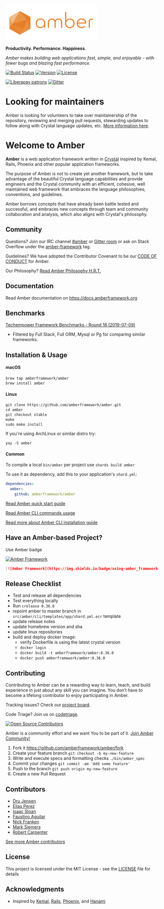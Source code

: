 ![amber](https://github.com/amberframework/site-assets/raw/master/images/amber-horizontal.png)

**Productivity. Performance. Happiness.**

_Amber makes building web applications fast, simple, and enjoyable - with fewer bugs and blazing fast performance._

[![Build Status](https://travis-ci.org/amberframework/amber.svg?branch=master)](https://travis-ci.org/amberframework/amber)
[![Version](https://img.shields.io/github/tag/amberframework/amber.svg?maxAge=360&label=version)](https://github.com/amberframework/amber/releases/latest)
[![License](https://img.shields.io/github/license/amberframework/amber.svg)](https://github.com/amberframework/amber/blob/master/LICENSE)

[![Liberapay patrons](https://img.shields.io/liberapay/patrons/amber-framework.svg?label=liberapay%20patrons)](https://liberapay.com/amber-framework/)
[![Gitter](https://img.shields.io/gitter/room/amberframework/amber.svg)](https://gitter.im/amberframework/amber)

# Looking for maintainers

Amber is looking for volunteers to take over maintainership of the repository, reviewing and merging pull requests, stewarding updates to follow along with Crystal language updates, etc. [More information here](https://github.com/amberframework/amber/issues/1277).

# Welcome to Amber

**Amber** is a web application framework written in [Crystal](https://crystal-lang.org/) inspired by Kemal, Rails, Phoenix and other popular application frameworks.

The purpose of Amber is not to create yet another framework, but to take advantage of the beautiful Crystal language capabilities and provide engineers and the Crystal community with an efficient, cohesive, well maintained web framework that embraces the language philosophies, conventions, and guidelines.

Amber borrows concepts that have already been battle tested and successful, and embraces new concepts through team and community collaboration and analysis, which also aligns with Crystal's philosophy.

## Community

Questions? Join our IRC channel [#amber](https://webchat.freenode.net/?channels=#amber) or [Gitter room](https://gitter.im/amberframework/amber) or ask on Stack Overflow under the [amber-framework](https://stackoverflow.com/questions/tagged/amber-framework) tag.

Guidelines? We have adopted the Contributor Covenant to be our [CODE OF CONDUCT](.github/CODE_OF_CONDUCT.md) for Amber.

Our Philosophy? [Read Amber Philosophy H.R.T.](.github/AMBER_PHILOSOPHY.md)

## Documentation

Read Amber documentation on https://docs.amberframework.org

## Benchmarks

[Techempower Framework Benchmarks - Round 18 (2019-07-09)](https://www.techempower.com/benchmarks/#section=data-r18&hw=ph&test=json&c=6&d=9&o=e)

* Filtered by Full Stack, Full ORM, Mysql or Pg for comparing similar frameworks.

## Installation & Usage

#### macOS

```
brew tap amberframework/amber
brew install amber
```

#### Linux

```
git clone https://github.com/amberframework/amber.git
cd amber
git checkout stable
make
sudo make install
```

If you're using ArchLinux or similar distro try:

```
yay -S amber
```

#### Common

To compile a local `bin/amber` per project use `shards build amber`

To use it as dependency, add this to your application's `shard.yml`:

```yaml
dependencies:
  amber:
    github: amberframework/amber
```

[Read Amber quick start guide](https://docs.amberframework.org/amber/getting-started)

[Read Amber CLI commands usage](https://docs.amberframework.org/amber/cli)

[Read more about Amber CLI installation guide](https://docs.amberframework.org/amber/guides/installation)

## Have an Amber-based Project?

Use Amber badge

[![Amber Framework](https://img.shields.io/badge/using-amber_framework-orange.svg)](https://amberframework.org/)

```markdown
[![Amber Framework](https://img.shields.io/badge/using-amber_framework-orange.svg)](https://amberframework.org/)
```
## Release Checklist

- Test and release all dependencies
- Test everything locally
- Run `crelease 0.36.0`
- repoint amber to master branch in `src/amber/cli/templates/app/shard.yml.ecr` template
- update release notes
- update homebrew version and sha
- update linux repositories
- build and deploy docker image:
  - verify Dockerfile is using the latest crystal version
  - `docker login`
  - `docker build -t amberframework/amber:0.36.0`
  - `docker push amberframework/amber:0.36.0`

## Contributing

Contributing to Amber can be a rewarding way to learn, teach, and build experience in just about any skill you can imagine. You don’t have to become a lifelong contributor to enjoy participating in Amber.

Tracking issues? Check our [project board](https://github.com/orgs/amberframework/projects/1?fullscreen=true).

Code Triage? Join us on [codetriage](https://www.codetriage.com/amberframework/amber).

[![Open Source Contributors](https://www.codetriage.com/amberframework/amber/badges/users.svg)](https://www.codetriage.com/amberframework/amber)

Amber is a community effort and we want You to be part of it. [Join Amber Community!](https://github.com/amberframework/amber/blob/master/.github/CONTRIBUTING.md)

1. Fork it https://github.com/amberframework/amber/fork
2. Create your feature branch `git checkout -b my-new-feature`
3. Write and execute specs and formatting checks `./bin/amber_spec`
4. Commit your changes `git commit -am 'Add some feature'`
5. Push to the branch `git push origin my-new-feature`
6. Create a new Pull Request

## Contributors

- [Dru Jensen](https://github.com/drujensen "drujensen")
- [Elias Perez](https://github.com/eliasjpr "eliasjpr")
- [Isaac Sloan](https://github.com/elorest "elorest")
- [Faustino Aguilar](https://github.com/faustinoaq "faustinoaq")
- [Nick Franken](https://github.com/fridgerator "fridgerator")
- [Mark Siemers](https://github.com/marksiemers "marksiemers")
- [Robert Carpenter](https://github.com/robacarp "robacarp")

[See more Amber contributors](https://github.com/amberframework/amber/graphs/contributors)

## License

This project is licensed under the MIT License - see the [LICENSE](LICENSE) file for details

## Acknowledgments

* Inspired by [Kemal](https://kemalcr.com/), [Rails](https://rubyonrails.org/), [Phoenix](https://phoenixframework.org/), and [Hanami](https://hanamirb.org/)

